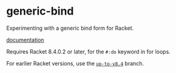generic-bind
=============

Experimenting with a generic bind form for Racket.

[documentation](http://pkg-build.racket-lang.org/doc/generic-bind/index.html)

Requires Racket 8.4.0.2 or later, for the `#:do` keyword in for loops.

For earlier Racket versions, use the [`up-to-v8.4`](https://github.com/stchang/generic-bind/tree/up-to-v8.4) branch.
